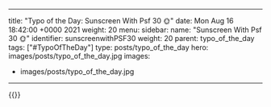
---
title: "Typo of the Day: Sunscreen With Psf 30 🌞"
date: Mon Aug 16 18:42:00 +0000 2021
weight: 20
menu:
  sidebar:
    name: "Sunscreen With Psf 30 🌞"
    identifier: sunscreenwithPSF30
    weight: 20
    parent: typo_of_the_day
tags: ["#TypoOfTheDay"]
type: posts/typo_of_the_day
hero: images/posts/typo_of_the_day.jpg
images:
- images/posts/typo_of_the_day.jpg
---


{{<tweet user="mariatta" id="1427339877889183744">}}

